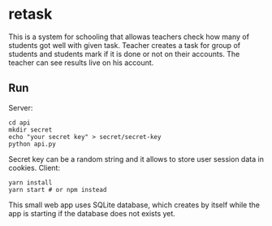 # retask
This is a system for schooling that allowas teachers check how many of students got well with given task. Teacher creates a task for group of students and students mark if it is done or not on their accounts. The teacher can see results live on his account.

## Run
Server:
```
cd api
mkdir secret
echo "your secret key" > secret/secret-key
python api.py
```
Secret key can be a random string and it allows to store user session data in cookies.
Client:
```
yarn install
yarn start # or npm instead
```

This small web app uses SQLite database, which creates by itself while the app is starting if the database does not exists yet.
